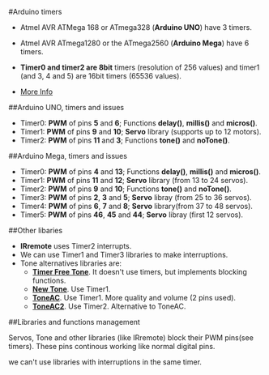 #Arduino timers

  - Atmel AVR ATMega 168 or ATmega328 (**Arduino UNO**) have 3 timers.
  - Atmel AVR ATmega1280 or the ATmega2560 (**Arduino Mega**) have 6 timers.
  
  - **Timer0 and timer2 are 8bit** timers (resolution of 256 values) and timer1 (and 3, 4 and 5) are 16bit timers (65536 values).
  - [More Info](https://arduino-info.wikispaces.com/Timers-Arduino)
  
##Arduino UNO, timers and issues

  - Timer0: **PWM** of pins **5** and **6**; Functions **delay()**, **millis()** and **micros()**.
  - Timer1: **PWM** of pins **9** and **10**; **Servo** library (supports up to 12 motors).
  - Timer2: **PWM** of pins **11** and **3**; Functions **tone()** and **noTone()**.
  
##Arduino Mega, timers and issues

  - Timer0: **PWM** of pins **4** and **13**; Functions **delay()**, **millis()** and **micros()**.
  - Timer1: **PWM** of pins **11** and **12**; **Servo** library (from 13 to 24 servos).
  - Timer2: **PWM** of pins **9** and **10**; Functions **tone()** and **noTone()**.
  - Timer3: **PWM** of pins **2**, **3** and **5**; **Servo** libray (from 25 to 36 servos).
  - Timer4: **PWM** of pins **6**, **7** and **8**; **Servo** library(from 37 to 48 servos).
  - Timer5: **PWM** of pins **46**, **45** and **44**; **Servo** libray (first 12 servos).
  
##Other libaries

  - **IRremote** uses Timer2 interrupts.
  - We can use Timer1 and Timer3 libraries to make interruptions.
  - Tone alternatives libraries are:
    - [**Timer Free Tone**](https://bitbucket.org/teckel12/arduino-timer-free-tone/wiki/Home). It doesn't use timers, but implements blocking functions.
    - [**New Tone**](https://bitbucket.org/teckel12/arduino-new-tone/wiki/Home). Use Timer1.
    - [**ToneAC**](https://bitbucket.org/teckel12/arduino-toneac/wiki/Home). Use Timer1. More quality and volume (2 pins used).
    - [**ToneAC2**](https://bitbucket.org/teckel12/arduino-toneac2/wiki/Home). Use Timer2. Alternative to ToneAC.
    
##Libraries and functions management

Servos, Tone and other libraries (like IRremote) block their PWM pins(see timers). These pins continous working like normal digital pins.

we can't use libraries with interruptions in the same timer.
